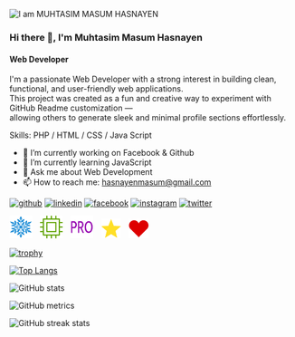 ![I am MUHTASIM MASUM HASNAYEN](https://pbs.twimg.com/media/G3ZusfkXgAAyZqe?format=jpg&name=small)

### Hi there 👋, I'm Muhtasim Masum Hasnayen
#### Web Developer

I'm a passionate Web Developer with a strong interest in building clean, functional, and user-friendly web applications.  
This project was created as a fun and creative way to experiment with GitHub Readme customization —  
allowing others to generate sleek and minimal profile sections effortlessly.

Skills: PHP / HTML / CSS / Java Script

- 🔭 I’m currently working on Facebook & Github 
- 🌱 I’m currently learning JavaScript 
- 💬 Ask me about Web Development 
- 📫 How to reach me: hasnayenmasum@gmail.com 


[<img src='https://cdn.jsdelivr.net/npm/simple-icons@3.0.1/icons/github.svg' alt='github' height='40'>](https://github.com/Muhtasim-Masum-Hasnayen)  [<img src='https://cdn.jsdelivr.net/npm/simple-icons@3.0.1/icons/linkedin.svg' alt='linkedin' height='40'>](https://www.linkedin.com/in/masum-hasnayen-048517273/)  [<img src='https://cdn.jsdelivr.net/npm/simple-icons@3.0.1/icons/facebook.svg' alt='facebook' height='40'>](https://www.facebook.com/mh.masum.908)  [<img src='https://cdn.jsdelivr.net/npm/simple-icons@3.0.1/icons/instagram.svg' alt='instagram' height='40'>](https://www.instagram.com/MH_MASUM209/)  [<img src='https://cdn.jsdelivr.net/npm/simple-icons@3.0.1/icons/twitter.svg' alt='twitter' height='40'>](https://twitter.com/@HasnayenMasum)  

<a href='https://archiveprogram.github.com/'><img src='https://raw.githubusercontent.com/acervenky/animated-github-badges/master/assets/acbadge.gif' width='40' height='40'></a> <a href='https://docs.github.com/en/developers'><img src='https://raw.githubusercontent.com/acervenky/animated-github-badges/master/assets/devbadge.gif' width='40' height='40'></a> <a href='https://github.com/pricing'><img src='https://raw.githubusercontent.com/acervenky/animated-github-badges/master/assets/pro.gif' width='40' height='40'></a> <a href='https://stars.github.com/'><img src='https://raw.githubusercontent.com/acervenky/animated-github-badges/master/assets/starbadge.gif' width='35' height='35'></a> <a href='https://docs.github.com/en/github/supporting-the-open-source-community-with-github-sponsors'><img src='https://raw.githubusercontent.com/acervenky/animated-github-badges/master/assets/sponsorbadge.gif' width='35' height='35'></a> 

[![trophy](https://github-profile-trophy.vercel.app/?username=Muhtasim-Masum-Hasnayen)](https://github.com/ryo-ma/github-profile-trophy)

[![Top Langs](https://github-readme-stats.vercel.app/api/top-langs/?username=Muhtasim-Masum-Hasnayen)](https://github.com/anuraghazra/github-readme-stats)

![GitHub stats](https://github-readme-stats.vercel.app/api?username=Muhtasim-Masum-Hasnayen&show_icons=true)  

![GitHub metrics](https://metrics.lecoq.io/Muhtasim-Masum-Hasnayen)  

![GitHub streak stats](https://streak-stats.demolab.com/?user=Muhtasim-Masum-Hasnayen)  


